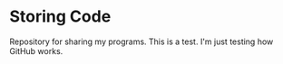 # Storing Code

Repository for sharing my programs. 
This is a test. I'm just testing how GitHub works. 
